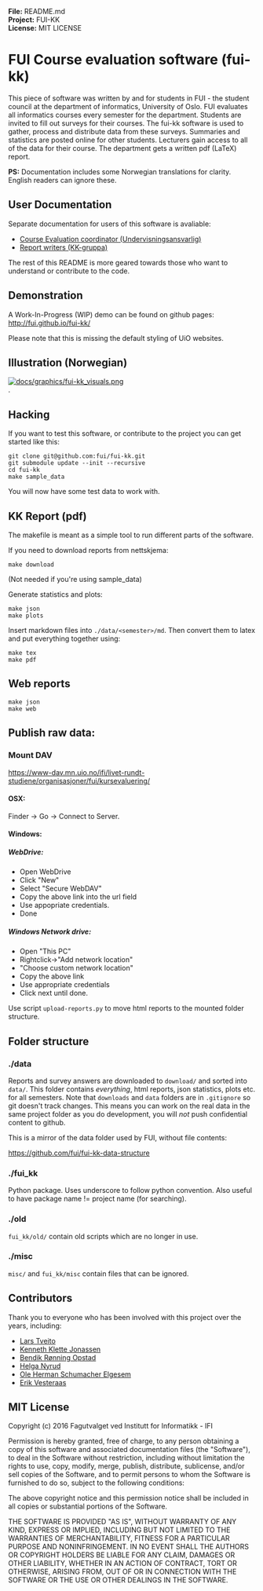 **File:** README.md<br>
**Project:** FUI-KK<br>
**License:** MIT LICENSE

# FUI Course evaluation software (fui-kk)
This piece of software was written by and for students in FUI - the student council at the department of informatics, University of Oslo. FUI evaluates all informatics courses every semester for the department. Students are invited to fill out surveys for their courses. The fui-kk software is used to gather, process and distribute data from these surveys. Summaries and statistics are posted online for other students. Lecturers gain access to all of the data for their course. The department gets a written pdf (LaTeX) report.

**PS:** Documentation includes some Norwegian translations for clarity.
 English readers can ignore these.

## User Documentation
Separate documentation for users of this software is avaliable:
* [Course Evaluation coordinator (Undervisningsansvarlig)](./guide/coordinator.md)
* [Report writers (KK-gruppa)](./guide/writers.md)

The rest of this README is more geared towards those who want to understand
or contribute to the code.

## Demonstration
A Work-In-Progress (WIP) demo can be found on github pages:
http://fui.github.io/fui-kk/

Please note that this is missing the default styling of UiO websites.

## Illustration (Norwegian)
<a href="https://github.com/fui/fui-kk/master/docs/graphics/fui-kk_visuals.pdf">
<img alt="docs/graphics/fui-kk_visuals.png" style="border-width:0" src="https://raw.githubusercontent.com/fui/fui-kk/master/docs/graphics/fui-kk_visuals.png" />
</a><br />.

## Hacking
If you want to test this software, or contribute to the project you can get started like this:
```
git clone git@github.com:fui/fui-kk.git
git submodule update --init --recursive
cd fui-kk
make sample_data
```
You will now have some test data to work with.

## KK Report (pdf)
The makefile is meant as a simple tool to run different parts of the software.

If you need to download reports from nettskjema:
```
make download
```
(Not needed if you're using sample_data)

Generate statistics and plots:
```
make json
make plots
```

Insert markdown files into `./data/<semester>/md`.
Then convert them to latex and put everything together using:
```
make tex
make pdf
```

## Web reports
```
make json
make web
```

## Publish raw data:

### Mount DAV
https://www-dav.mn.uio.no/ifi/livet-rundt-studiene/organisasjoner/fui/kursevaluering/

#### OSX:
Finder -> Go -> Connect to Server.

#### Windows:
##### WebDrive:
* Open WebDrive
* Click "New"
* Select "Secure WebDAV"
* Copy the above link into the url field
* Use appopriate credentials.
* Done

##### Windows Network drive:
* Open "This PC"
* Rightclick->"Add network location"
* "Choose custom network location"
* Copy the above link
* Use appropriate credentials
* Click next until done.

Use script `upload-reports.py` to move html reports to the mounted folder structure.

## Folder structure

### ./data

Reports and survey answers are downloaded to `download/` and sorted into `data/`.
This folder contains *everything*, html reports, json statistics, plots etc. for all semesters.
Note that `downloads` and `data` folders are in `.gitignore` so git doesn't track changes.
This means you can work on the real data in the same project folder as you do development,
you will *not* push confidential content to github.

This is a mirror of the data folder used by FUI, without file contents:

https://github.com/fui/fui-kk-data-structure

### ./fui_kk
Python package.
Uses underscore to follow python convention.
Also useful to have package name != project name (for searching).

### ./old

`fui_kk/old/` contain old scripts which are no longer in use.

### ./misc

`misc/` and `fui_kk/misc` contain files that can be ignored.

## Contributors
Thank you to everyone who has been involved with this project over the years, including:
 * [Lars Tveito](https://github.com/larstvei)
 * [Kenneth Klette Jonassen](https://github.com/knneth)
 * [Bendik Rønning Opstad](https://github.com/bendikro)
 * [Helga Nyrud](https://github.com/helgany)
 * [Ole Herman Schumacher Elgesem](https://github.com/olehermanse)
 * [Erik Vesteraas](https://github.com/evestera)

## MIT License

Copyright (c) 2016 Fagutvalget ved Institutt for Informatikk - IFI

Permission is hereby granted, free of charge, to any person obtaining a copy
of this software and associated documentation files (the "Software"), to deal
in the Software without restriction, including without limitation the rights
to use, copy, modify, merge, publish, distribute, sublicense, and/or sell
copies of the Software, and to permit persons to whom the Software is
furnished to do so, subject to the following conditions:

The above copyright notice and this permission notice shall be included in all
copies or substantial portions of the Software.

THE SOFTWARE IS PROVIDED "AS IS", WITHOUT WARRANTY OF ANY KIND, EXPRESS OR
IMPLIED, INCLUDING BUT NOT LIMITED TO THE WARRANTIES OF MERCHANTABILITY,
FITNESS FOR A PARTICULAR PURPOSE AND NONINFRINGEMENT. IN NO EVENT SHALL THE
AUTHORS OR COPYRIGHT HOLDERS BE LIABLE FOR ANY CLAIM, DAMAGES OR OTHER
LIABILITY, WHETHER IN AN ACTION OF CONTRACT, TORT OR OTHERWISE, ARISING FROM,
OUT OF OR IN CONNECTION WITH THE SOFTWARE OR THE USE OR OTHER DEALINGS IN THE
SOFTWARE.
<br>
